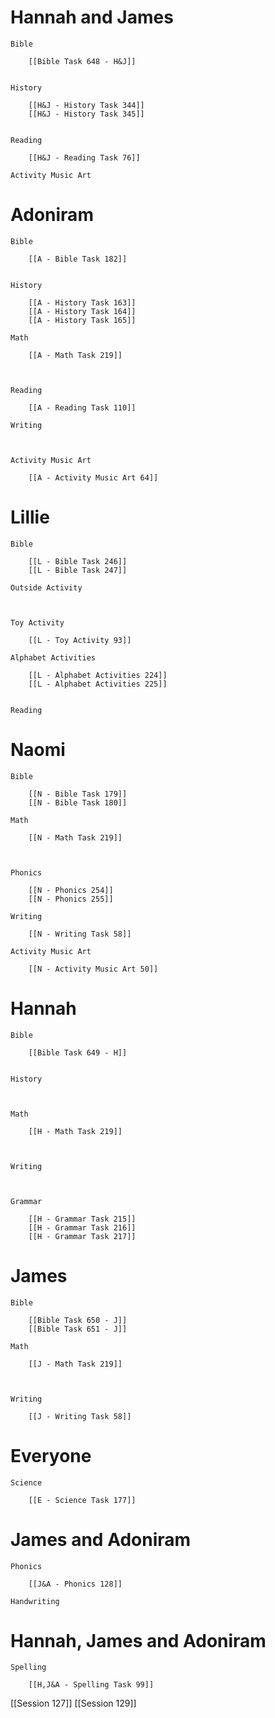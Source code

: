 # Hannah and James

	Bible

		[[Bible Task 648 - H&J]]
		

	History

		[[H&J - History Task 344]]
		[[H&J - History Task 345]]
		

	Reading

		[[H&J - Reading Task 76]]

	Activity Music Art

		
# Adoniram

	Bible

		[[A - Bible Task 182]]
		

	History

		[[A - History Task 163]]
		[[A - History Task 164]]
		[[A - History Task 165]]

	Math

		[[A - Math Task 219]]
		
		

	Reading

		[[A - Reading Task 110]]

	Writing

		

	Activity Music Art

		[[A - Activity Music Art 64]]

# Lillie

	Bible

		[[L - Bible Task 246]]
		[[L - Bible Task 247]]

	Outside Activity

		

	Toy Activity

		[[L - Toy Activity 93]]

	Alphabet Activities

		[[L - Alphabet Activities 224]]
		[[L - Alphabet Activities 225]]
		

	Reading

		

# Naomi

	Bible

		[[N - Bible Task 179]]
		[[N - Bible Task 180]]

	Math

		[[N - Math Task 219]]
		
		

	Phonics

		[[N - Phonics 254]]
		[[N - Phonics 255]]

	Writing

		[[N - Writing Task 58]]

	Activity Music Art

		[[N - Activity Music Art 50]]

# Hannah

	Bible

		[[Bible Task 649 - H]]
		

	History

		

	Math

		[[H - Math Task 219]]
		
		

	Writing

		

	Grammar

		[[H - Grammar Task 215]]
		[[H - Grammar Task 216]]
		[[H - Grammar Task 217]]
# James

	Bible

		[[Bible Task 650 - J]]
		[[Bible Task 651 - J]]

	Math

		[[J - Math Task 219]]
		
		

	Writing

		[[J - Writing Task 58]]

# Everyone

	Science

		[[E - Science Task 177]]
		
# James and Adoniram

	Phonics

		[[J&A - Phonics 128]]

	Handwriting

		
# Hannah, James and Adoniram

	Spelling

		[[H,J&A - Spelling Task 99]]


[[Session 127]]
[[Session 129]]

